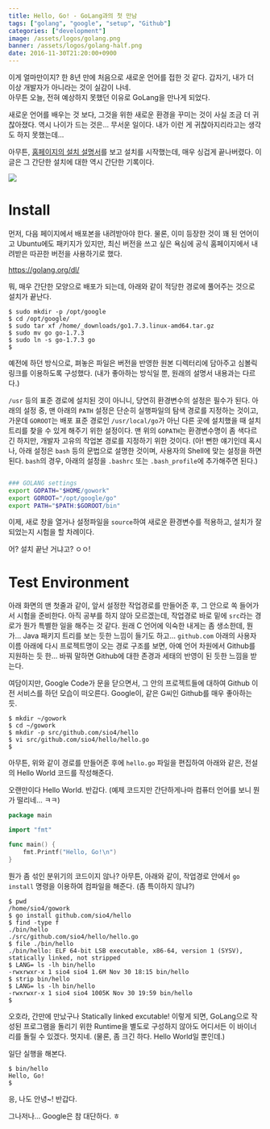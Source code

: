 ```yaml
---
title: Hello, Go! - GoLang과의 첫 만남
tags: ["golang", "google", "setup", "Github"]
categories: ["development"]
image: /assets/logos/golang.png
banner: /assets/logos/golang-half.png
date: 2016-11-30T21:20:00+0900
---
```


이게 얼마만이지? 한 8년 만에 처음으로 새로운 언어를 접한 것 같다. 갑자기,
내가 더 이상 개발자가 아니라는 것이 실감이 나네.  
아무튼 오늘, 전혀 예상하지 못했던 이유로 GoLang을 만나게 되었다.

새로운 언어를 배우는 것 보다, 그것을 위한 새로운 환경을 꾸미는 것이 사실
조금 더 귀찮아졌다. 역시 나이가 드는 것은... 무서운 일이다. 내가 이런 게
귀찮아지리라고는 생각도 하지 못했는데...

아무튼, [홈페이지의 설치 설명서](https://golang.org/doc/install)를 보고
설치를 시작했는데, 매우 싱겁게 끝나버렸다. 이 글은 그 간단한 설치에 대한
역시 간단한 기록이다.

![](/assets/logos/golang.png)


# Install

먼저, 다음 페이지에서 배포본을 내려받아야 한다. 물론, 이미 등장한 것이 꽤
된 언어이고 Ubuntu에도 패키지가 있지만, 최신 버전을 쓰고 싶은 욕심에 공식
홈페이지에서 내려받은 따끈한 버전을 사용하기로 했다.

<https://golang.org/dl/>

뭐, 매우 간단한 모양으로 배포가 되는데, 아래와 같이 적당한 경로에 풀어주는
것으로 설치가 끝난다.

```console
$ sudo mkdir -p /opt/google
$ cd /opt/google/
$ sudo tar xf /home/_downloads/go1.7.3.linux-amd64.tar.gz
$ sudo mv go go-1.7.3
$ sudo ln -s go-1.7.3 go
$ 
```

예전에 하던 방식으로, 펴놓은 파일은 버전을 반영한 원본 디렉터리에 담아주고
심볼릭 링크를 이용하도록 구성했다. (내가 좋아하는 방식일 뿐, 원래의 설명서
내용과는 다르다.)

`/usr` 등의 표준 경로에 설치된 것이 아니니, 당연히 환경변수의 설정은 필수가
된다. 아래의 설정 중, 맨 아래의 `PATH` 설정은 단순히 실행파일의 탐색 경로를
지정하는 것이고, 가운데 `GOROOT`는 배포 표준 경로인 `/usr/local/go`가 아닌
다른 곳에 설치했을 때 설치 트리를 찾을 수 있게 해주기 위한 설정이다.
맨 위의 `GOPATH`는 환경변수명이 좀 색다르긴 하지만, 개발자 고유의 작업본
경로를 지정하기 위한 것이다.
(아! 뻔한 얘기인데 혹시나, 아래 설정은 `bash` 등의 문법으로 설명한 것이며,
사용자의 Shell에 맞는 설정을 하면 된다.
`bash`의 경우, 아래의 설정을 `.bashrc` 또는 `.bash_profile`에 추가해주면
된다.)

```bash

### GOLANG settings
export GOPATH="$HOME/gowork"
export GOROOT="/opt/google/go"
export PATH="$PATH:$GOROOT/bin"

```

이제, 새로 창을 열거나 설정파일을 `source`하여 새로운 환경변수를 적용하고,
설치가 잘 되었는지 시험을 할 차례이다.

어? 설치 끝난 거냐고? ㅇㅇ!



# Test Environment

아래 화면의 맨 첫줄과 같이, 앞서 설정한 작업경로를 만들어준 후, 그 안으로
쏙 들어가서 시험을 준비한다. 아직 공부를 하지 않아 모르겠는데, 작업경로
바로 밑에 `src`라는 경로가 뭔가 특별한 일을 해주는 것 같다. 원래 C 언어에
익숙한 내게는 좀 생소한데, 뭔가... Java 패키지 트리를 보는 듯한 느낌이
들기도 하고... `github.com` 아래의 사용자이름 아래에 다시 프로젝트명이
오는 경로 구조를 보면, 아예 언어 차원에서 Github를 지원하는 듯 한... 바꿔
말하면 Github에 대한 존경과 세태의 반영이 된 듯한 느낌을 받는다.

여담이지만, Google Code가 문을 닫으면서, 그 안의 프로젝트들에 대하여 Github
이전 서비스를 하던 모습이 떠오른다. Google이, 같은 G씨인 Github를 매우
좋아하는 듯.


```console
$ mkdir ~/gowork
$ cd ~/gowork
$ mkdir -p src/github.com/sio4/hello
$ vi src/github.com/sio4/hello/hello.go
$ 
```

아무튼, 위와 같이 경로를 만들어준 후에 `hello.go` 파일을 편집하여 아래와
같은, 전설의 Hello World 코드를 작성해준다.

오랜만이다 Hello World. 반갑다. (예제 코드지만 간단하게나마 컴퓨터 언어를
보니 뭔가 떨리네... ㅋㅋ)

```go
package main

import "fmt"

func main() {
	fmt.Printf("Hello, Go!\n")
}
```

뭔가 좀 섞인 분위기의 코드이지 않나? 아무튼, 아래와 같이, 작업경로 안에서
`go install` 명령을 이용하여 컴파일을 해준다. (좀 특이하지 않냐?)

```console
$ pwd
/home/sio4/gowork
$ go install github.com/sio4/hello
$ find -type f
./bin/hello
./src/github.com/sio4/hello/hello.go
$ file ./bin/hello
./bin/hello: ELF 64-bit LSB executable, x86-64, version 1 (SYSV), statically linked, not stripped
$ LANG= ls -lh bin/hello 
-rwxrwxr-x 1 sio4 sio4 1.6M Nov 30 18:15 bin/hello
$ strip bin/hello 
$ LANG= ls -lh bin/hello 
-rwxrwxr-x 1 sio4 sio4 1005K Nov 30 19:59 bin/hello
$ 
```

오호라, 간만에 만났구나 Statically linked excutable! 이렇게 되면, GoLang으로
작성된 프로그램을 돌리기 위한 Runtime을 별도로 구성하지 않아도 어디서든 이
바이너리를 돌릴 수 있겠다. 멋지네.
(물론, 좀 크긴 하다. Hello World일 뿐인데.)

일단 실행을 해본다.

```console
$ bin/hello 
Hello, Go!
$ 
```

응, 나도 안녕~! 반갑다.


그나저나... Google은 참 대단하다. ㅎ
